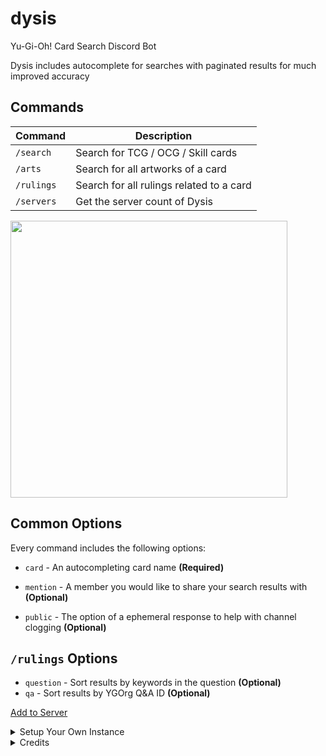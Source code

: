 # dysis

Yu-Gi-Oh! Card Search Discord Bot

Dysis includes autocomplete for searches with paginated results for much improved accuracy

## Commands

| Command    | Description                              |
| -------    | -----------                              |
| `/search`  | Search for TCG / OCG / Skill cards       |
| `/arts`    | Search for all artworks of a card        |
| `/rulings` | Search for all rulings related to a card |
| `/servers` | Get the server count of Dysis            |

<img src='https://cdn.discordapp.com/attachments/936463189237977139/970711136980840558/search.gif' width=443>

## Common Options

Every command includes the following options:

* `card` - An autocompleting card name **(Required)**

* `mention` - A member you would like to share your search results with **(Optional)**

* `public` - The option of a ephemeral response to help with channel clogging **(Optional)**

## `/rulings` Options

* `question` - Sort results by keywords in the question **(Optional)**
* `qa` - Sort results by YGOrg Q&A ID **(Optional)**

[Add to Server](https://discord.com/api/oauth2/authorize?client_id=937841297669124137&permissions=0&scope=bot%20applications.commands)

<details>
<summary>Setup Your Own Instance</summary>

**Requires Python 3.10.x or later**

0. Create a Discord bot with
    * Scopes: `bot`, `applications.commands`
    * Permissions: `None`

1. Execute
```
% python -m pip install --requirement requirements.txt
% python bot.py
```

[Docker](https://hub.docker.com/r/dotbotio/dysis)
</details>

<details>
<summary>Credits</summary>

* **Liz** (Lead Designer)
* **Mac** (Lead Tester)
* **Sam** (Tester)
</details>
